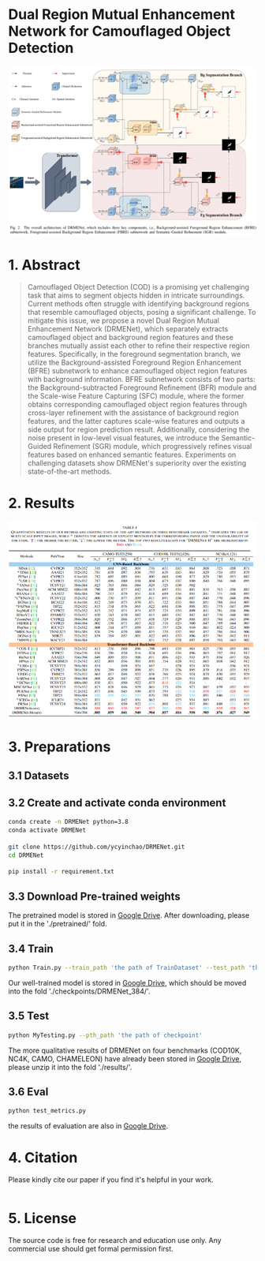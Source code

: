 # Dual Region Mutual Enhancement Network for Camouflaged Object Detection

![](./images/framework.jpg)



# 1. Abstract

> Camouflaged Object Detection (COD) is a promising yet challenging task that aims to segment objects hidden in intricate surroundings. Current methods often struggle with identifying background regions that resemble camouflaged objects, posing a significant challenge. To mitigate this issue, we propose a novel Dual Region Mutual Enhancement Network (DRMENet), which separately extracts camouflaged object and background region features and these branches mutually assist each other to refine their respective region features. Specifically, in the foreground segmentation branch, we utilize the Background-assisted Foreground Region Enhancement (BFRE) subnetwork to enhance camouflaged object region features with background information. BFRE subnetwork consists of two parts: the Background-subtracted Foreground Refinement (BFR) module and the Scale-wise Feature Capturing (SFC) module, where the former obtains corresponding camouflaged object region features through cross-layer refinement with the assistance of background region features, and the latter captures scale-wise features and outputs a side output for region prediction result. Additionally, considering the noise present in low-level visual features, we introduce the Semantic-Guided Refinement (SGR) module, which progressively refines visual features based on enhanced semantic features. Experiments on challenging datasets show DRMENet's superiority over the existing state-of-the-art methods. 



# 2. Results

![](./images/sota.jpg)



# 3. Preparations

## 3.1 Datasets



## 3.2 Create and activate conda environment

```bash
conda create -n DRMENet python=3.8
conda activate DRMENet

git clone https://github.com/ycyinchao/DRMENet.git
cd DRMENet

pip install -r requirement.txt
```



## 3.3 Download Pre-trained weights

The pretrained model is stored in [Google Drive](https://drive.google.com/file/d/1rKmp0Zu1ZL6Z9VsYfYAKRkG271AvZB6G/view?usp=sharing). After downloading, please put it in the './pretrained/' fold.



## 3.4 Train

```bash
python Train.py --train_path 'the path of TrainDataset' --test_path 'the path of TestDataset'
```

Our well-trained model is stored in [Google Drive](https://drive.google.com/file/d/1bDPSdXAaXpGLrxbkB8W9stY8WJefRpU6/view?usp=drive_link), which should be moved into the fold './checkpoints/DRMENet_384/'.



## 3.5 Test

```bash
python MyTesting.py --pth_path 'the path of checkpoint'
```

The more qualitative results of DRMENet on four benchmarks (COD10K, NC4K, CAMO, CHAMELEON) have already been stored in [Google Drive](https://drive.google.com/file/d/1N-JBG244PIzds3pCPCLKTw1V3l1NTQSg/view?usp=drive_link), please unzip it into the fold './results/'.



## 3.6 Eval

```bash
python test_metrics.py
```

the results of evaluation are also in [Google Drive](https://drive.google.com/file/d/1N-JBG244PIzds3pCPCLKTw1V3l1NTQSg/view?usp=drive_link).



# 4. Citation

Please kindly cite our paper if you find it's helpful in your work.

```

```



# 5. License

The source code is free for research and education use only. Any commercial use should get formal permission first.

